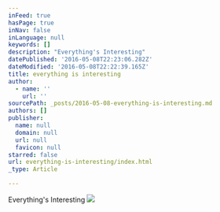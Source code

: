 ```yaml
---
inFeed: true
hasPage: true
inNav: false
inLanguage: null
keywords: []
description: "Everything's Interesting"
datePublished: '2016-05-08T22:23:06.282Z'
dateModified: '2016-05-08T22:22:39.165Z'
title: everything is interesting
author:
  - name: ''
    url: ''
sourcePath: _posts/2016-05-08-everything-is-interesting.md
authors: []
publisher:
  name: null
  domain: null
  url: null
  favicon: null
starred: false
url: everything-is-interesting/index.html
_type: Article

---
```

Everything's Interesting
![](https://the-grid-user-content.s3-us-west-2.amazonaws.com/e5207faa-e96d-4151-86d1-3a0d6946d18f.png)